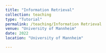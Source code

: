 ```yaml
---
title: "Information Retrieval"
collection: teaching
type: "Tutorial"
permalink: /teaching/Information Retrieval
venue: "University of Mannheim"
date: 2022
location: "University of Mannheim"

---
```

